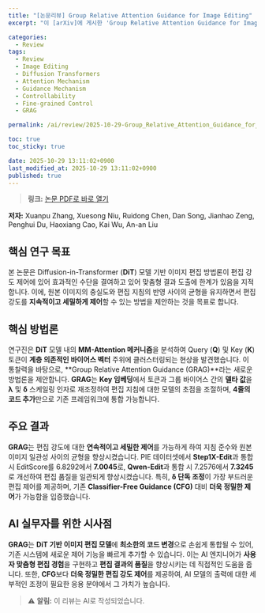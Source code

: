 ```yaml
---
title: "[논문리뷰] Group Relative Attention Guidance for Image Editing"
excerpt: "이 [arXiv]에 게시한 'Group Relative Attention Guidance for Image Editing' 논문에 대한 자세한 리뷰입니다."

categories:
  - Review
tags:
  - Review
  - Image Editing
  - Diffusion Transformers
  - Attention Mechanism
  - Guidance Mechanism
  - Controllability
  - Fine-grained Control
  - GRAG

permalink: /ai/review/2025-10-29-Group_Relative_Attention_Guidance_for_Image_Editing/

toc: true
toc_sticky: true

date: 2025-10-29 13:11:02+0900
last_modified_at: 2025-10-29 13:11:02+0900
published: true
---
```

> **링크:** [논문 PDF로 바로 열기](https://arxiv.org/abs/2510.24657)

**저자:** Xuanpu Zhang, Xuesong Niu, Ruidong Chen, Dan Song, Jianhao Zeng, Penghui Du, Haoxiang Cao, Kai Wu, An-an Liu



## 핵심 연구 목표
본 논문은 Diffusion-in-Transformer (**DiT**) 모델 기반 이미지 편집 방법론이 편집 강도 제어에 있어 효과적인 수단을 결여하고 있어 맞춤형 결과 도출에 한계가 있음을 지적합니다. 이에, 원본 이미지의 충실도와 편집 지침의 반영 사이의 균형을 유지하면서 편집 강도를 **지속적이고 세밀하게 제어**할 수 있는 방법을 제안하는 것을 목표로 합니다.

## 핵심 방법론
연구진은 **DiT** 모델 내의 **MM-Attention 메커니즘**을 분석하여 Query (**Q**) 및 Key (**K**) 토큰이 **계층 의존적인 바이어스 벡터** 주위에 클러스터링되는 현상을 발견했습니다. 이 통찰력을 바탕으로, **Group Relative Attention Guidance (GRAG)**라는 새로운 방법론을 제안합니다. **GRAG**는 **Key 임베딩**에서 토큰과 그룹 바이어스 간의 **델타 값**을 **λ** 및 **δ** 스케일링 인자로 재조정하여 편집 지침에 대한 모델의 초점을 조절하며, **4줄의 코드 추가**만으로 기존 프레임워크에 통합 가능합니다.

## 주요 결과
**GRAG**는 편집 강도에 대한 **연속적이고 세밀한 제어**를 가능하게 하여 지침 준수와 원본 이미지 일관성 사이의 균형을 향상시켰습니다. PIE 데이터셋에서 **Step1X-Edit**과 통합 시 EditScore를 6.8292에서 **7.0045**로, **Qwen-Edit**과 통합 시 7.2576에서 **7.3245**로 개선하여 편집 품질을 일관되게 향상시켰습니다. 특히, **δ 단독 조정**이 가장 부드러운 편집 제어를 제공하며, 기존 **Classifier-Free Guidance (CFG)** 대비 **더욱 정밀한 제어**가 가능함을 입증했습니다.

## AI 실무자를 위한 시사점
**GRAG**는 **DiT 기반 이미지 편집 모델**에 **최소한의 코드 변경**으로 손쉽게 통합될 수 있어, 기존 시스템에 새로운 제어 기능을 빠르게 추가할 수 있습니다. 이는 AI 엔지니어가 **사용자 맞춤형 편집 경험**을 구현하고 **편집 결과의 품질**을 향상시키는 데 직접적인 도움을 줍니다. 또한, **CFG**보다 **더욱 정밀한 편집 강도 제어**를 제공하여, AI 모델의 출력에 대한 세부적인 조정이 필요한 응용 분야에서 그 가치가 높습니다.

> ⚠️ **알림:** 이 리뷰는 AI로 작성되었습니다.